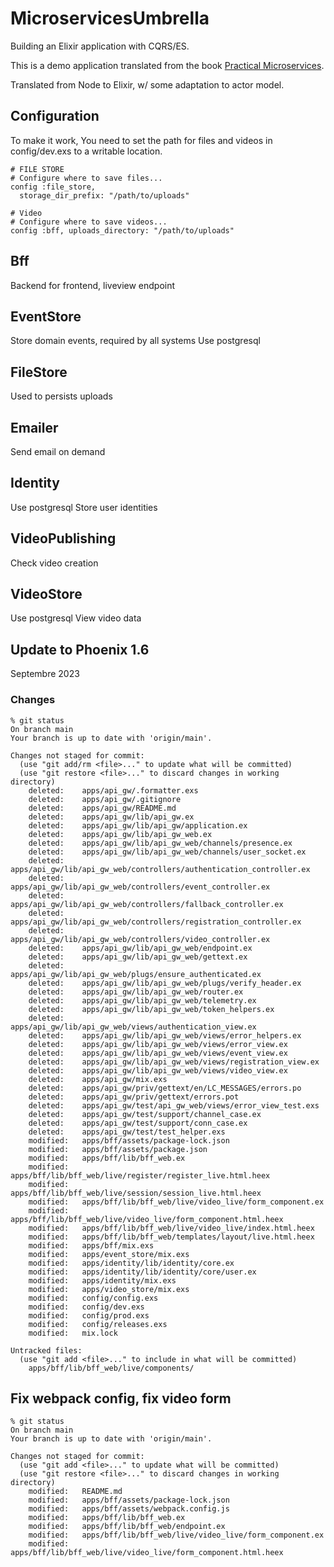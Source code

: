 # MicroservicesUmbrella

Building an Elixir application with CQRS/ES.

This is a demo application translated from the book [Practical Microservices](https://pragprog.com/titles/egmicro/practical-microservices/).

Translated from Node to Elixir, w/ some adaptation to actor model.

## Configuration

To make it work, You need to set the path for files and videos in config/dev.exs to a writable location.

```
# FILE STORE
# Configure where to save files...
config :file_store,
  storage_dir_prefix: "/path/to/uploads"

# Video
# Configure where to save videos...
config :bff, uploads_directory: "/path/to/uploads"
```

## Bff

Backend for frontend, liveview endpoint

## EventStore

Store domain events, required by all systems
Use postgresql

## FileStore

Used to persists uploads

## Emailer

Send email on demand

## Identity

Use postgresql
Store user identities

## VideoPublishing

Check video creation

## VideoStore

Use postgresql
View video data

## Update to Phoenix 1.6
Septembre 2023

### Changes

```
% git status
On branch main
Your branch is up to date with 'origin/main'.

Changes not staged for commit:
  (use "git add/rm <file>..." to update what will be committed)
  (use "git restore <file>..." to discard changes in working directory)
	deleted:    apps/api_gw/.formatter.exs
	deleted:    apps/api_gw/.gitignore
	deleted:    apps/api_gw/README.md
	deleted:    apps/api_gw/lib/api_gw.ex
	deleted:    apps/api_gw/lib/api_gw/application.ex
	deleted:    apps/api_gw/lib/api_gw_web.ex
	deleted:    apps/api_gw/lib/api_gw_web/channels/presence.ex
	deleted:    apps/api_gw/lib/api_gw_web/channels/user_socket.ex
	deleted:    apps/api_gw/lib/api_gw_web/controllers/authentication_controller.ex
	deleted:    apps/api_gw/lib/api_gw_web/controllers/event_controller.ex
	deleted:    apps/api_gw/lib/api_gw_web/controllers/fallback_controller.ex
	deleted:    apps/api_gw/lib/api_gw_web/controllers/registration_controller.ex
	deleted:    apps/api_gw/lib/api_gw_web/controllers/video_controller.ex
	deleted:    apps/api_gw/lib/api_gw_web/endpoint.ex
	deleted:    apps/api_gw/lib/api_gw_web/gettext.ex
	deleted:    apps/api_gw/lib/api_gw_web/plugs/ensure_authenticated.ex
	deleted:    apps/api_gw/lib/api_gw_web/plugs/verify_header.ex
	deleted:    apps/api_gw/lib/api_gw_web/router.ex
	deleted:    apps/api_gw/lib/api_gw_web/telemetry.ex
	deleted:    apps/api_gw/lib/api_gw_web/token_helpers.ex
	deleted:    apps/api_gw/lib/api_gw_web/views/authentication_view.ex
	deleted:    apps/api_gw/lib/api_gw_web/views/error_helpers.ex
	deleted:    apps/api_gw/lib/api_gw_web/views/error_view.ex
	deleted:    apps/api_gw/lib/api_gw_web/views/event_view.ex
	deleted:    apps/api_gw/lib/api_gw_web/views/registration_view.ex
	deleted:    apps/api_gw/lib/api_gw_web/views/video_view.ex
	deleted:    apps/api_gw/mix.exs
	deleted:    apps/api_gw/priv/gettext/en/LC_MESSAGES/errors.po
	deleted:    apps/api_gw/priv/gettext/errors.pot
	deleted:    apps/api_gw/test/api_gw_web/views/error_view_test.exs
	deleted:    apps/api_gw/test/support/channel_case.ex
	deleted:    apps/api_gw/test/support/conn_case.ex
	deleted:    apps/api_gw/test/test_helper.exs
	modified:   apps/bff/assets/package-lock.json
	modified:   apps/bff/assets/package.json
	modified:   apps/bff/lib/bff_web.ex
	modified:   apps/bff/lib/bff_web/live/register/register_live.html.heex
	modified:   apps/bff/lib/bff_web/live/session/session_live.html.heex
	modified:   apps/bff/lib/bff_web/live/video_live/form_component.ex
	modified:   apps/bff/lib/bff_web/live/video_live/form_component.html.heex
	modified:   apps/bff/lib/bff_web/live/video_live/index.html.heex
	modified:   apps/bff/lib/bff_web/templates/layout/live.html.heex
	modified:   apps/bff/mix.exs
	modified:   apps/event_store/mix.exs
	modified:   apps/identity/lib/identity/core.ex
	modified:   apps/identity/lib/identity/core/user.ex
	modified:   apps/identity/mix.exs
	modified:   apps/video_store/mix.exs
	modified:   config/config.exs
	modified:   config/dev.exs
	modified:   config/prod.exs
	modified:   config/releases.exs
	modified:   mix.lock

Untracked files:
  (use "git add <file>..." to include in what will be committed)
	apps/bff/lib/bff_web/live/components/
```

## Fix webpack config, fix video form

```
% git status
On branch main
Your branch is up to date with 'origin/main'.

Changes not staged for commit:
  (use "git add <file>..." to update what will be committed)
  (use "git restore <file>..." to discard changes in working directory)
	modified:   README.md
	modified:   apps/bff/assets/package-lock.json
	modified:   apps/bff/assets/webpack.config.js
	modified:   apps/bff/lib/bff_web.ex
	modified:   apps/bff/lib/bff_web/endpoint.ex
	modified:   apps/bff/lib/bff_web/live/video_live/form_component.ex
	modified:   apps/bff/lib/bff_web/live/video_live/form_component.html.heex
```
